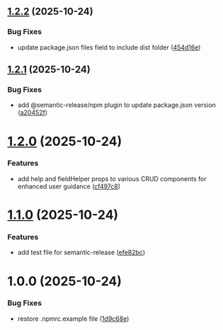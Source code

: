 ## [1.2.2](https://github.com/kingteza/crud-component/compare/v1.2.1...v1.2.2) (2025-10-24)


### Bug Fixes

* update package.json files field to include dist folder ([454d16e](https://github.com/kingteza/crud-component/commit/454d16e4c90d34d66160b387480e026b68c96cbb))

## [1.2.1](https://github.com/kingteza/crud-component/compare/v1.2.0...v1.2.1) (2025-10-24)


### Bug Fixes

* add @semantic-release/npm plugin to update package.json version ([a20452f](https://github.com/kingteza/crud-component/commit/a20452fa5f783440c49e2a077558b974b1de8a70))

# [1.2.0](https://github.com/kingteza/crud-component/compare/v1.1.0...v1.2.0) (2025-10-24)


### Features

* add help and fieldHelper props to various CRUD components for enhanced user guidance ([cf497c8](https://github.com/kingteza/crud-component/commit/cf497c8d14220598443f515a4192a578c818bda2))

# [1.1.0](https://github.com/kingteza/crud-component/compare/v1.0.66...v1.1.0) (2025-10-24)


### Features

* add test file for semantic-release ([efe82bc](https://github.com/kingteza/crud-component/commit/efe82bc653656cdadca92cf13d09330dfad78938))

# 1.0.0 (2025-10-24)


### Bug Fixes

* restore .npmrc.example file ([1d9c68e](https://github.com/kingteza/crud-component/commit/1d9c68ef6a53993eb420079161670fe16801abff))
